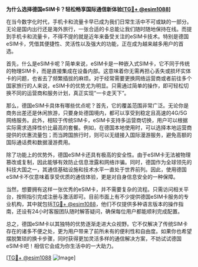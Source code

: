 **为什么选择德国eSIM卡？轻松畅享国际通信新体验[[TG💪+ @esim1088](https://t.me/s/esim1088)]**

在当今数字化时代，手机卡和流量卡早已成为我们日常生活中不可或缺的一部分。无论是国内出行还是海外旅行，一张合适的卡总能让我们随时随地保持在线。而提到手机卡和流量卡，不得不提的就是近年来备受关注的eSIM卡技术。特别是德国eSIM卡，凭借其便捷性、灵活性以及强大的功能，正在成为越来越多用户的首选。

首先，什么是eSIM卡呢？简单来说，eSIM卡是一种嵌入式SIM卡，它不同于传统的物理SIM卡，而是直接集成在设备内部。这意味着你无需再担心丢失或损坏实体卡的问题，也省去了频繁插拔的麻烦。对于经常需要更换网络运营商或者前往多个国家旅行的人来说，eSIM卡的优势尤为明显。只需通过简单的操作，即可轻松切换不同的运营商和服务计划，真正实现“一卡走天下”。

那么，德国eSIM卡具体有哪些优点呢？首先，它的覆盖范围非常广泛。无论你是商务出差还是休闲旅游，只要身处德国境内，都可以享受到稳定且高速的4G/5G网络服务。此外，相较于传统SIM卡，eSIM卡支持多运营商切换，用户可以根据实际需求选择性价比最高的套餐。例如，在德国本地使用时，可以选择本地运营商提供的优惠流量包；而当跨国旅行时，则可以无缝接入国际漫游服务，避免高额的国际通话费和数据漫游费用。

除了功能上的优势外，德国eSIM卡还具有极高的安全性。由于eSIM卡无法被物理篡改或复制，因此能够有效防止信息泄露和网络诈骗。同时，德国作为全球领先的科技大国之一，其通信基础设施和技术水平一直处于世界前列。因此，使用德国eSIM卡不仅意味着享受优质的通信体验，更是对自身信息安全的一种保障。

当然，想要拥有这样一张优秀的eSIM卡，并不需要复杂的流程。只需访问相关平台，按照指引完成注册与激活即可。目前市面上有不少提供德国eSIM卡服务的专业机构，其中就包括[TG💪+ @esim1088](https://t.me/s/esim1088)，他们不仅提供多种语言版本的操作指南，还设有24小时客服团队随时解答疑问，确保每位用户都能顺利完成配置。

总之，德国eSIM卡以其独特的优势逐渐走进大众视野。它不仅解决了传统SIM卡存在的诸多不便之处，更为用户带来了前所未有的便利性和自由度。如果你也希望摆脱繁琐的换卡步骤，同时获得更加灵活多样的通信解决方案，不妨试试德国eSIM卡吧！相信它会成为你生活中的一大助力。

[[TG💪+ @esim1088](https://t.me/s/esim1088) ![Image](https://i.postimg.cc/4NQfJmqS/Snipaste-2025-05-13-00-14-12.png)]